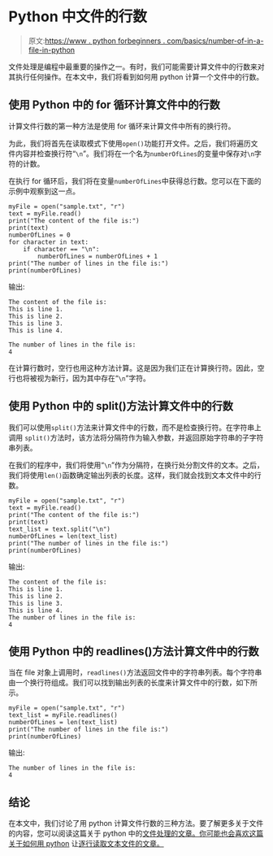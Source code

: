 # Python 中文件的行数

> 原文:[https://www . python forbeginners . com/basics/number-of-in-a-file-in-python](https://www.pythonforbeginners.com/basics/number-of-lines-in-a-file-in-python)

文件处理是编程中最重要的操作之一。有时，我们可能需要计算文件中的行数来对其执行任何操作。在本文中，我们将看到如何用 python 计算一个文件中的行数。

## 使用 Python 中的 for 循环计算文件中的行数

计算文件行数的第一种方法是使用 for 循环来计算文件中所有的换行符。

为此，我们将首先在读取模式下使用`open()`功能打开文件。之后，我们将遍历文件内容并检查换行符“`\n`”。我们将在一个名为`numberOfLines`的变量中保存对`\n`字符的计数。

在执行 for 循环后，我们将在变量`numberOfLines`中获得总行数。您可以在下面的示例中观察到这一点。

```
myFile = open("sample.txt", "r")
text = myFile.read()
print("The content of the file is:")
print(text)
numberOfLines = 0
for character in text:
    if character == "\n":
        numberOfLines = numberOfLines + 1
print("The number of lines in the file is:")
print(numberOfLines) 
```

输出:

```
The content of the file is:
This is line 1.
This is line 2.
This is line 3.
This is line 4.

The number of lines in the file is:
4
```

在计算行数时，空行也用这种方法计算。这是因为我们正在计算换行符。因此，空行也将被视为新行，因为其中存在“`\n`”字符。

## 使用 Python 中的 split()方法计算文件中的行数

我们可以使用`split()`方法来计算文件中的行数，而不是检查换行符。在字符串上调用 `split()`方法时，该方法将分隔符作为输入参数，并返回原始字符串的子字符串列表。

在我们的程序中，我们将使用“`\n`”作为分隔符，在换行处分割文件的文本。之后，我们将使用`len()`函数确定输出列表的长度。这样，我们就会找到文本文件中的行数。

```
myFile = open("sample.txt", "r")
text = myFile.read()
print("The content of the file is:")
print(text)
text_list = text.split("\n")
numberOfLines = len(text_list)
print("The number of lines in the file is:")
print(numberOfLines)
```

输出:

```
The content of the file is:
This is line 1.
This is line 2.
This is line 3.
This is line 4.
The number of lines in the file is:
4
```

## 使用 Python 中的 readlines()方法计算文件中的行数

当在 file 对象上调用时，`readlines()`方法返回文件中的字符串列表。每个字符串由一个换行符组成。我们可以找到输出列表的长度来计算文件中的行数，如下所示。

```
myFile = open("sample.txt", "r")
text_list = myFile.readlines()
numberOfLines = len(text_list)
print("The number of lines in the file is:")
print(numberOfLines)
```

输出:

```
The number of lines in the file is:
4
```

## 结论

在本文中，我们讨论了用 python 计算文件行数的三种方法。要了解更多关于文件的内容，您可以阅读这篇关于 python 中的[文件处理的文章。你可能也会喜欢这篇关于如何用 python](https://www.pythonforbeginners.com/filehandling/file-handling-in-python) 让[逐行读取文本文件的文章。](https://www.pythonforbeginners.com/files/4-ways-to-read-a-text-file-line-by-line-in-python)